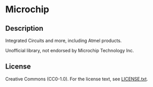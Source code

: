 # Microchip

## Description

Integrated Circuits and more, including Atmel products.

Unofficial library, not endorsed by Microchip Technology Inc.

## License

Creative Commons (CC0-1.0). For the license text, see [LICENSE.txt](LICENSE.txt).
